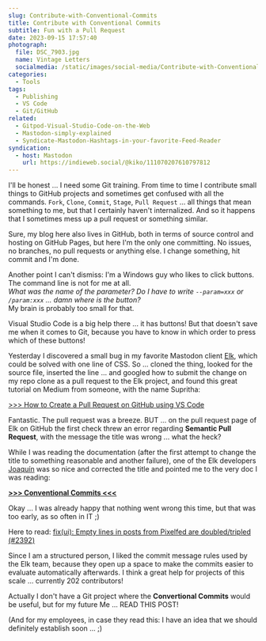 ```yaml
---
slug: Contribute-with-Conventional-Commits
title: Contribute with Conventional Commits
subtitle: Fun with a Pull Request
date: 2023-09-15 17:57:40
photograph:
  file: DSC_7903.jpg
  name: Vintage Letters
  socialmedia: /static/images/social-media/Contribute-with-Conventional-Commits.png
categories:
  - Tools
tags:
  - Publishing
  - VS Code
  - Git/GitHub
related:
  - Gitpod-Visual-Studio-Code-on-the-Web
  - Mastodon-simply-explained
  - Syndicate-Mastodon-Hashtags-in-your-favorite-Feed-Reader
syndication:
  - host: Mastodon
    url: https://indieweb.social/@kiko/111070207610797812
---
```


I'll be honest ... I need some Git training. From time to time I contribute small things to GitHub projects and sometimes get confused with all the commands. ``Fork``, ``Clone``, ``Commit``, ``Stage``, ``Pull Request`` ... all things that mean something to me, but that I certainly haven't internalized. And so it happens that I sometimes mess up a pull request or something similar.

Sure, my blog here also lives in GitHub, both in terms of source control and hosting on GitHub Pages, but here I'm the only one committing. No issues, no branches, no pull requests or anything else. I change something, hit commit and I'm done.

Another point I can't dismiss: I'm a Windows guy who likes to click buttons. The command line is not for me at all.  
*What was the name of the parameter? Do I have to write ``--param=xxx`` or ``/param:xxx`` ... damn where is the button?*  
My brain is probably too small for that.

Visual Studio Code is a big help there ... it has buttons! But that doesn't save me when it comes to Git, because you have to know in which order to press which of these buttons!

<!-- more -->

Yesterday I discovered a small bug in my favorite Mastodon client [Elk](https://elk.zone), which could be solved with one line of CSS. So ... cloned the thing, looked for the source file, inserted the line ... and googled how to submit the change on my repo clone as a pull request to the Elk project, and found this great tutorial on Medium from someone, with the name Supritha:

[>>> How to Create a Pull Request on GitHub using VS Code](https://levelup.gitconnected.com/how-to-create-a-pull-request-on-github-using-vs-code-f03db28308c4)

Fantastic. The pull request was a breeze. BUT ... on the pull request page of Elk on GitHub the first check threw an error regarding **Semantic Pull Request**, with the message the title was wrong ... what the heck?

While I was reading the documentation (after the first attempt to change the title to something reasonable and another failure), one of the Elk developers [Joaquín](https://github.com/userquin) was so nice and corrected the title and pointed me to the very doc I was reading:

**[>>> Conventional Commits <<<](https://www.conventionalcommits.org/en/v1.0.0/#summary)**

Okay ... I was already happy that nothing went wrong this time, but that was too early, as so often in IT ;)

Here to read: [fix(ui): Empty lines in posts from Pixelfed are doubled/tripled (#2392)](https://github.com/elk-zone/elk/pull/2394)

Since I am a structured person, I liked the commit message rules used by the Elk team, because they open up a space to make the commits easier to evaluate automatically afterwards. I think a great help for projects of this scale ... currently 202 contributors!

Actually I don't have a Git project where the **Convertional Commits** would be useful, but for my future Me ... READ THIS POST!

(And for my employees, in case they read this: I have an idea that we should definitely establish soon ... ;)
